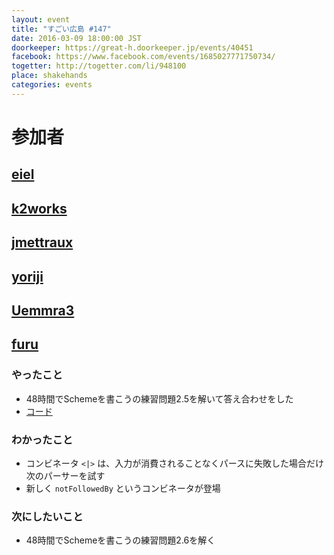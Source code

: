 ```yaml
---
layout: event
title: "すごい広島 #147"
date: 2016-03-09 18:00:00 JST
doorkeeper: https://great-h.doorkeeper.jp/events/40451
facebook: https://www.facebook.com/events/1685027771750734/
togetter: http://togetter.com/li/948100
place: shakehands
categories: events
---
```


# 参加者


## [eiel](http://eiel.info/)


## [k2works](https://github.com/k2works)


## [jmettraux](https://github.com/jmettraux)


## [yoriji](https://www.facebook.com/app_scoped_user_id/805090012951697/)


## [Uemmra3](https://github.com/Uemmra3)


## [furu](https://github.com/furu)

### やったこと

* 48時間でSchemeを書こうの練習問題2.5を解いて答え合わせをした
* [コード](https://github.com/furu/scheme-in-48h/compare/dffa5400cc7d9351f1693737a5a7dff84ed3f55d...edf06f63d534c05910ee67556c21f519d05f34d3)

### わかったこと

* コンビネータ `<|>` は、入力が消費されることなくパースに失敗した場合だけ次のパーサーを試す
* 新しく `notFollowedBy` というコンビネータが登場

### 次にしたいこと

* 48時間でSchemeを書こうの練習問題2.6を解く
